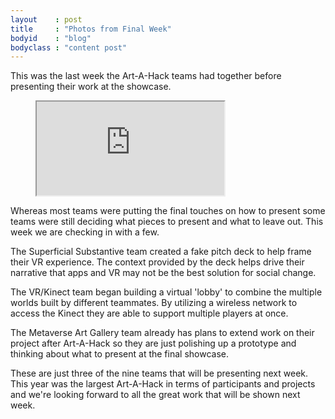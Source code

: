 ```yaml
---
layout    : post
title     : "Photos from Final Week"
bodyid    : "blog"
bodyclass : "content post"
---
```


This was the last week the Art-A-Hack teams had together before presenting their work at the showcase.

<figure class="video">
	<iframe src="https://www.flickr.com/photos/125924023@N07/28596389725/in/set-72157668683575374/player/" allowfullscreen webkitallowfullscreen mozallowfullscreen oallowfullscreen msallowfullscreen></iframe>
</figure>

Whereas most teams were putting the final touches on how to present some teams were still deciding what pieces to present and what to leave out. This week we are checking in with a few.

<!--excerpt-ends-->

The Superficial Substantive team created a fake pitch deck to help frame their VR experience. The context provided by the deck helps drive their narrative that apps and VR may not be the best solution for social change.

The VR/Kinect team began building a virtual 'lobby' to combine the multiple worlds built by different teammates. By utilizing a wireless network to access the Kinect they are able to support multiple players at once.

The Metaverse Art Gallery team already has plans to extend work on their project after Art-A-Hack so they are just polishing up a prototype and thinking about what to present at the final showcase.

These are just three of the nine teams that will be presenting next week. This year was the largest Art-A-Hack in terms of participants and projects and we're looking forward to all the great work that will be shown next week.
